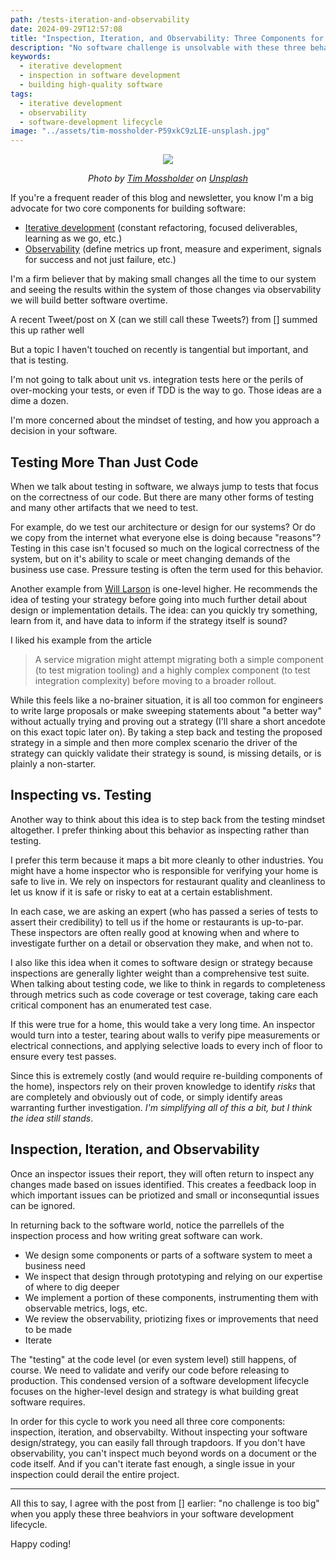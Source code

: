```yaml
---
path: /tests-iteration-and-observability
date: 2024-09-29T12:57:08
title: "Inspection, Iteration, and Observability: Three Components for Building Excellent Systems"
description: "No software challenge is unsolvable with these three behaviors"
keywords:
  - iterative development
  - inspection in software development
  - building high-quality software
tags:
  - iterative development
  - observability
  - software-development lifecycle
image: "../assets/tim-mossholder-P59xkC9zLIE-unsplash.jpg" 
---
```


<center>

![](../assets/tim-mossholder-P59xkC9zLIE-unsplash.jpg)

<span class="credit">

<i> 
    
Photo by <a href="https://unsplash.com/@timmossholder?utm_content=creditCopyText&utm_medium=referral&utm_source=unsplash">Tim Mossholder</a> on <a href="https://unsplash.com/photos/man-in-grey-t-shirt-holding-white-ceramic-plate-P59xkC9zLIE?utm_content=creditCopyText&utm_medium=referral&utm_source=unsplash">Unsplash</a>

</i>

</span>

</center>

If you're a frequent reader of this blog and newsletter, you know I'm a big advocate for two core components for building software:

* [Iterative development](https://dangoslen.me/tags/iterative-development) (constant refactoring, focused deliverables, learning as we go, etc.)
* [Observability](https://dangoslen.me/tags/observability) (define metrics up front, measure and experiment, signals for success and not just failure, etc.)

I'm a firm believer that by making small changes all the time to our system and seeing the results within the system of those changes via observability we will build better software overtime.

A recent Tweet/post on X (can we still call these Tweets?) from [] summed this up rather well

> 

But a topic I haven't touched on recently is tangential but important, and that is testing.

I'm not going to talk about unit vs. integration tests here or the perils of over-mocking your tests, or even if TDD is the way to go. Those ideas are a dime a dozen.

I'm more concerned about the mindset of testing, and how you approach a decision in your software.

## Testing More Than Just Code

When we talk about testing in software, we always jump to tests that focus on the correctness of our code. But there are many other forms of testing and many other artifacts that we need to test.

For example, do we test our architecture or design for our systems? Or do we copy from the internet what everyone else is doing because "reasons"? Testing in this case isn't focused so much on the logical correctness of the system, but on it's ability to scale or meet changing demands of the business use case. Pressure testing is often the term used for this behavior.

Another example from [Will Larson](https://www.linkedin.com/feed/update/urn:li:activity:7245070655853862913/) is one-level higher. He recommends the idea of testing your strategy before going into much further detail about design or implementation details. The idea: can you quickly try something, learn from it, and have data to inform if the strategy itself is sound?

I liked his example from the article

> A service migration might attempt migrating both a simple component (to test migration tooling) and a highly complex component (to test integration complexity) before moving to a broader rollout.

While this feels like a no-brainer situation, it is all too common for engineers to write large proposals or make sweeping statements about "a better way" without actually trying and proving out a strategy (I'll share a short ancedote on this exact topic later on). By taking a step back and testing the proposed strategy in a simple and then more complex scenario the driver of the strategy can quickly validate their strategy is sound, is missing details, or is plainly a non-starter.

## Inspecting vs. Testing

Another way to think about this idea is to step back from the testing mindset altogether. I prefer thinking about this behavior as inspecting rather than testing.

I prefer this term because it maps a bit more cleanly to other industries. You might have a home inspector who is responsible for verifying your home is safe to live in. We rely on inspectors for restaurant quality and cleanliness to let us know if it is safe or risky to eat at a certain establishment.

In each case, we are asking an expert (who has passed a series of tests to assert their credibility) to tell us if the home or restaurants is up-to-par. These inspectors are often really good at knowing when and where to investigate further on a detail or observation they make, and when not to.

I also like this idea when it comes to software design or strategy because inspections are generally lighter weight than a comprehensive test suite. When talking about testing code, we like to think in regards to completeness through metrics such as code coverage or test coverage, taking care each critical component has an enumerated test case.

If this were true for a home, this would take a very long time. An inspector would turn into a tester, tearing about walls to verify pipe measurements or electrical connections, and applying selective loads to every inch of floor to ensure every test passes.

Since this is extremely costly (and would require re-building components of the home), inspectors rely on their proven knowledge to identify _risks_ that are completely and obviously out of code, or simply identify areas warranting further investigation. _I'm simplifying all of this a bit, but I think the idea still stands_.

## Inspection, Iteration, and Observability

Once an inspector issues their report, they will often return to inspect any changes made based on issues identified. This creates a feedback loop in which important issues can be priotized and small or inconsequntial issues can be ignored. 

In returning back to the software world, notice the parrellels of the inspection process and how writing great software can work.

* We design some components or parts of a software system to meet a business need 
* We inspect that design through prototyping and relying on our expertise of where to dig deeper
* We implement a portion of these components, instrumenting them with observable metrics, logs, etc.
* We review the observability, priotizing fixes or improvements that need to be made
* Iterate 

The "testing" at the code level (or even system level) still happens, of course. We need to validate and verify our code before releasing to production. This condensed version of a software development lifecycle focuses on the higher-level design and strategy is what building great software requires. 

In order for this cycle to work you need all three core components: inspection, iteration, and observabilty. Without inspecting your software design/strategy, you can easily fall through trapdoors. If you don't have observability, you can't inspect much beyond words on a document or the code itself. And if you can't iterate fast enough, a single issue in your inspection could derail the entire project.

---

All this to say, I agree with the post from [] earlier: "no challenge is too big" when you apply these three beahviors in your software development lifecycle. 

Happy coding!

